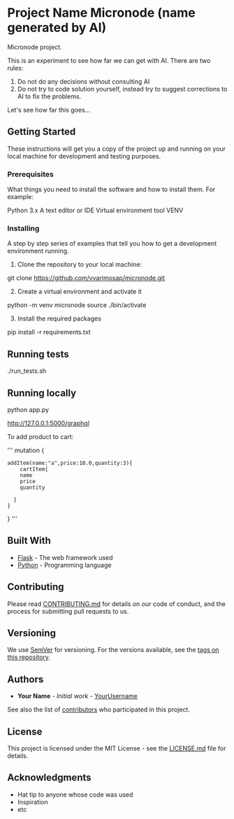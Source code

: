 # Project Name Micronode (name generated by AI)

Micronode project. 

This is an experiment to see how far we can get with AI.
There are two rules:
1. Do not do any decisions without consulting AI
2. Do not try to code solution yourself, instead try to suggest corrections to AI to fix the problems.

Let's see how far this goes...

## Getting Started

These instructions will get you a copy of the project up and running on your local machine for development and testing purposes.

### Prerequisites

What things you need to install the software and how to install them. For example:

Python 3.x
A text editor or IDE
Virtual environment tool VENV


### Installing

A step by step series of examples that tell you how to get a development environment running.

1. Clone the repository to your local machine:

git clone https://github.com/vvarimosap/micronode.git


2. Create a virtual environment and activate it

python -m venv micronode
source ./bin/activate


3. Install the required packages

pip install -r requirements.txt

## Running tests

./run_tests.sh

## Running locally

python app.py 

http://127.0.0.1:5000/graphql

To add product to cart:

'''
mutation {
  
    addItem(name:"a",price:10.0,quantity:3){
    	cartItem{
        name
        price
        quantity
    
      }
    }
}
'''

## Built With

* [Flask](http://flask.pocoo.org/) - The web framework used
* [Python](https://www.python.org/) - Programming language

## Contributing

Please read [CONTRIBUTING.md](https://gist.github.com/PurpleBooth/b24679402957c63ec426) for details on our code of conduct, and the process for submitting pull requests to us.

## Versioning

We use [SemVer](http://semver.org/) for versioning. For the versions available, see the [tags on this repository](https://github.com/yourusername/repo/tags).

## Authors

* **Your Name** - *Initial work* - [YourUsername](https://github.com/yourusername)

See also the list of [contributors](https://github.com/yourusername/repo/contributors) who participated in this project.

## License

This project is licensed under the MIT License - see the [LICENSE.md](LICENSE.md) file for details.

## Acknowledgments

* Hat tip to anyone whose code was used
* Inspiration
* etc
